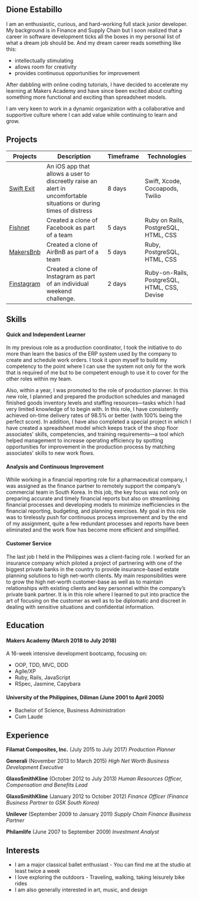 ## Dione Estabillo

I am an enthusiastic, curious, and hard-working full stack junior developer. My background is in Finance and Supply Chain but I soon realized that a career in software development ticks all the boxes in my personal list of what a dream job should be. And my dream career reads something like this:

- intellectually stimulating
- allows room for creativity
- provides continuous opportunities for improvement


After dabbling with online coding tutorials, I have decided to accelerate my learning at Makers Academy and have since been excited about crafting something more functional and exciting than spreadsheet models.

I am very keen to work in a dynamic organization with a collaborative and supportive culture where I can add value while continuing to learn and grow.

## Projects
| Projects | Description | Timeframe | Technologies |
| -------- | ----------- | --------- | ------------ |
|  [Swift Exit](https://github.com/habin-isa/Angelos) | An iOS app that allows a user to discreetly raise an alert in uncomfortable situations or during times of distress | 8 days | Swift, Xcode, Cocoapods, Twilio
| [Fishnet](https://github.com/ZoeKavanagh/fishnet) | Created a clone of Facebook as part of a team | 5 days | Ruby on Rails, PostgreSQL, HTML, CSS
| [MakersBnb](https://github.com/charmalt/makersbnb) | Created a clone of AirBnB as part of a team | 5 days | Ruby, PostgreSQL, HTML, CSS|
| [Finstagram](https://github.com/dione-dls/instagram-challenge) | Created a clone of Instagram as part of an individual weekend challenge. | 2 days | Ruby-on-Rails, PostgreSQL, HTML, CSS, Devise |

## Skills

#### Quick and Independent Learner
In my previous role as a production coordinator, I took the initiative to do more than learn the basics of the ERP system used by the company to create and schedule work orders. I took it upon myself to build my competency to the point where I can use the system not only for the work that is required of me but to be competent enough to use it to cover for the other roles within my team.

Also, within a year, I was promoted to the role of production planner. In this new role, I planned and prepared the production schedules and managed finished goods inventory levels and staffing resources—tasks which I had very limited knowledge of to begin with. In this role, I have consistently achieved on-time delivery rates of 98.5% or better (with 100% being the perfect score). In addition, I have also completed a special project in which I have created a spreadsheet model which keeps track of the shop floor associates' skills, competencies, and training requirements—a tool which helped management to increase operating efficiency by spotting opportunities for improvement in the production process by matching associates' skills to new work flows.

#### Analysis and Continuous Improvement

While working in a financial reporting role for a pharmaceutical company, I was assigned as the finance partner to remotely support the company’s commercial team in South Korea. In this job, the key focus was not only on preparing accurate and timely financial reports but also on streamlining financial processes and developing models to minimize inefficiencies in the financial reporting, budgeting, and planning exercises. My goal in this role was to tirelessly push for continuous process improvement and by the end of my assignment, quite a few redundant processes and reports have been eliminated and the work flow has become more efficient and simplified.

#### Customer Service

The last job I held in the Philippines was a client-facing role. I worked for an insurance company which piloted a project of partnering with one of the biggest private banks in the country to provide insurance-based estate planning solutions to high net-worth clients. My main responsibilities were to grow the high net-worth customer-base as well as to maintain relationships with existing clients and key personnel within the company’s private bank partner. It is in this role where I learned to put into practice the art of focusing on the customer as well as to be diplomatic and discreet in dealing with sensitive situations and confidential information.

## Education

#### Makers Academy (March 2018 to July 2018)

A 16-week intensive development bootcamp, focusing on:

- OOP, TDD, MVC, DDD
- Agile/XP
- Ruby, Rails, JavaScript
- RSpec, Jasmine, Capybara

#### University of the Philippines, Diliman (June 2001 to April 2005)

- Bachelor of Science, Business Administration
- Cum Laude

## Experience

**Filamat Composites, Inc.** (July 2015 to July 2017)
*Production Planner*

**Generali** (November 2013 to March 2015)
*High Net Worth Business Development Executive*

**GlaxoSmithKline** (October 2012 to July 2013)
*Human Resources Officer, Compensation and Benefits Lead*

**GlaxoSmithKline** (January 2012 to October 2012)
*Finance Officer (Finance Business Partner to GSK South Korea)*

**Unilever** (September 2009 to January 2011)
*Supply Chain Finance Business Partner*

**Philamlife** (June 2007 to September 2009)
*Investment Analyst*

## Interests
- I am a major classical ballet enthusiast - You can find me at the studio at least twice a week
- I love exploring the outdoors - Traveling, walking, taking leisurely bike rides
- I am also generally interested in art, music, and design
